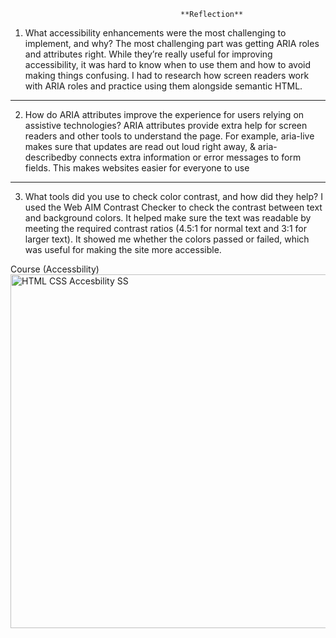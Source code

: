                                           **Reflection**


1. What accessibility enhancements were the most challenging to implement, and why?
The most challenging part was getting ARIA roles and attributes right. While they’re really useful for improving accessibility, it was hard to know when to use them and how to avoid making things confusing. I had to research how screen readers work with ARIA roles and practice using them alongside semantic HTML.
______________________________________________________________________________

2. How do ARIA attributes improve the experience for users relying on assistive technologies?
ARIA attributes provide extra help for screen readers and other tools to understand the page. For example, aria-live makes sure that updates are read out loud right away, & aria-describedby connects extra information or error messages to form fields. This makes websites easier for everyone to use
______________________________________________________________________________

3. What tools did you use to check color contrast, and how did they help?
I used the Web AIM Contrast Checker to check the contrast between text and background colors. It helped make sure the text was readable by meeting the required contrast ratios (4.5:1 for normal text and 3:1 for larger text). It showed me whether the colors passed or failed, which was useful for making the site more accessible.


Course (Accessbility)
<img width="566" alt="HTML   CSS Accesbility SS" src="https://github.com/user-attachments/assets/81c3adbd-d68b-4c88-96c2-645fcd0a3927" />

